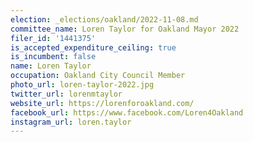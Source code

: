```yaml
---
election: _elections/oakland/2022-11-08.md
committee_name: Loren Taylor for Oakland Mayor 2022
filer_id: '1441375'
is_accepted_expenditure_ceiling: true
is_incumbent: false
name: Loren Taylor
occupation: Oakland City Council Member
photo_url: loren-taylor-2022.jpg
twitter_url: lorenmtaylor
website_url: https://lorenforoakland.com/
facebook_url: https://www.facebook.com/Loren4Oakland
instagram_url: loren.taylor
---
```

